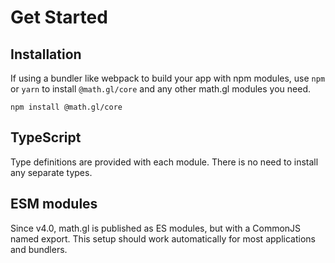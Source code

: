 # Get Started

## Installation

If using a bundler like webpack to build your app with npm modules, use `npm` or `yarn` to install `@math.gl/core` and any other math.gl modules you need.

```
npm install @math.gl/core
```

## TypeScript

Type definitions are provided with each module. There is no need to install any separate types.

## ESM modules

Since v4.0, math.gl is published as ES modules, but with a CommonJS named export. This setup should work automatically for most applications and bundlers.
